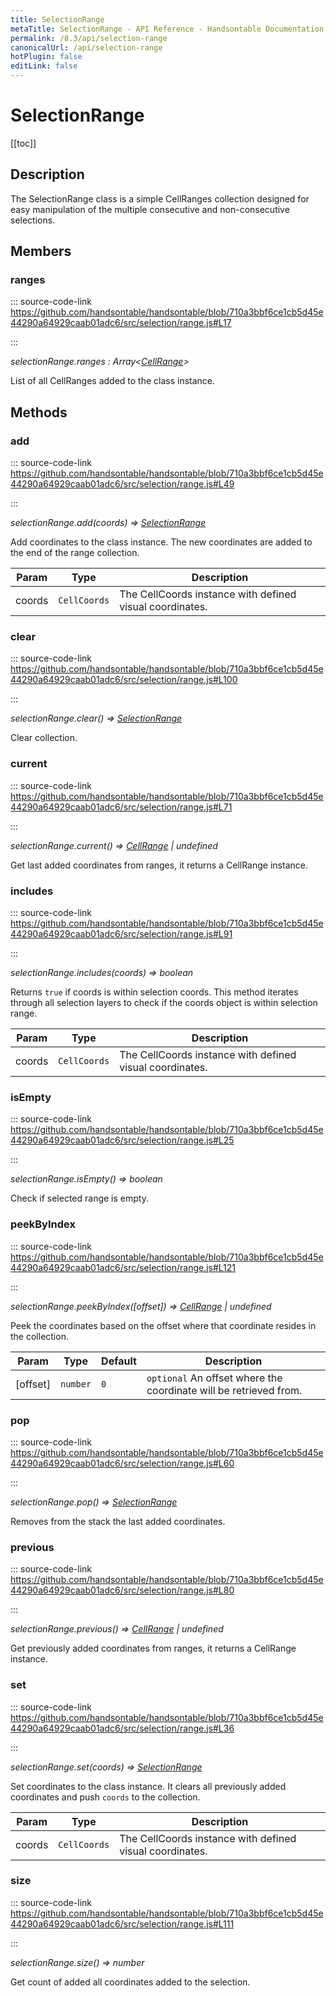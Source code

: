 ```yaml
---
title: SelectionRange
metaTitle: SelectionRange - API Reference - Handsontable Documentation
permalink: /8.3/api/selection-range
canonicalUrl: /api/selection-range
hotPlugin: false
editLink: false
---
```


# SelectionRange

[[toc]]

## Description

The SelectionRange class is a simple CellRanges collection designed for easy manipulation of the multiple
consecutive and non-consecutive selections.


## Members

### ranges
  
::: source-code-link https://github.com/handsontable/handsontable/blob/710a3bbf6ce1cb5d45e44290a64929caab01adc6/src/selection/range.js#L17

:::

_selectionRange.ranges : Array&lt;[CellRange](@/api/cellRange.md)&gt;_

List of all CellRanges added to the class instance.


## Methods

### add
  
::: source-code-link https://github.com/handsontable/handsontable/blob/710a3bbf6ce1cb5d45e44290a64929caab01adc6/src/selection/range.js#L49

:::

_selectionRange.add(coords) ⇒ [SelectionRange](@/api/selectionRange.md)_

Add coordinates to the class instance. The new coordinates are added to the end of the range collection.


| Param | Type | Description |
| --- | --- | --- |
| coords | `CellCoords` | The CellCoords instance with defined visual coordinates. |



### clear
  
::: source-code-link https://github.com/handsontable/handsontable/blob/710a3bbf6ce1cb5d45e44290a64929caab01adc6/src/selection/range.js#L100

:::

_selectionRange.clear() ⇒ [SelectionRange](@/api/selectionRange.md)_

Clear collection.



### current
  
::: source-code-link https://github.com/handsontable/handsontable/blob/710a3bbf6ce1cb5d45e44290a64929caab01adc6/src/selection/range.js#L71

:::

_selectionRange.current() ⇒ [CellRange](@/api/cellRange.md) | undefined_

Get last added coordinates from ranges, it returns a CellRange instance.



### includes
  
::: source-code-link https://github.com/handsontable/handsontable/blob/710a3bbf6ce1cb5d45e44290a64929caab01adc6/src/selection/range.js#L91

:::

_selectionRange.includes(coords) ⇒ boolean_

Returns `true` if coords is within selection coords. This method iterates through all selection layers to check if
the coords object is within selection range.


| Param | Type | Description |
| --- | --- | --- |
| coords | `CellCoords` | The CellCoords instance with defined visual coordinates. |



### isEmpty
  
::: source-code-link https://github.com/handsontable/handsontable/blob/710a3bbf6ce1cb5d45e44290a64929caab01adc6/src/selection/range.js#L25

:::

_selectionRange.isEmpty() ⇒ boolean_

Check if selected range is empty.



### peekByIndex
  
::: source-code-link https://github.com/handsontable/handsontable/blob/710a3bbf6ce1cb5d45e44290a64929caab01adc6/src/selection/range.js#L121

:::

_selectionRange.peekByIndex([offset]) ⇒ [CellRange](@/api/cellRange.md) | undefined_

Peek the coordinates based on the offset where that coordinate resides in the collection.


| Param | Type | Default | Description |
| --- | --- | --- | --- |
| [offset] | `number` | <code>0</code> | `optional` An offset where the coordinate will be retrieved from. |



### pop
  
::: source-code-link https://github.com/handsontable/handsontable/blob/710a3bbf6ce1cb5d45e44290a64929caab01adc6/src/selection/range.js#L60

:::

_selectionRange.pop() ⇒ [SelectionRange](@/api/selectionRange.md)_

Removes from the stack the last added coordinates.



### previous
  
::: source-code-link https://github.com/handsontable/handsontable/blob/710a3bbf6ce1cb5d45e44290a64929caab01adc6/src/selection/range.js#L80

:::

_selectionRange.previous() ⇒ [CellRange](@/api/cellRange.md) | undefined_

Get previously added coordinates from ranges, it returns a CellRange instance.



### set
  
::: source-code-link https://github.com/handsontable/handsontable/blob/710a3bbf6ce1cb5d45e44290a64929caab01adc6/src/selection/range.js#L36

:::

_selectionRange.set(coords) ⇒ [SelectionRange](@/api/selectionRange.md)_

Set coordinates to the class instance. It clears all previously added coordinates and push `coords`
to the collection.


| Param | Type | Description |
| --- | --- | --- |
| coords | `CellCoords` | The CellCoords instance with defined visual coordinates. |



### size
  
::: source-code-link https://github.com/handsontable/handsontable/blob/710a3bbf6ce1cb5d45e44290a64929caab01adc6/src/selection/range.js#L111

:::

_selectionRange.size() ⇒ number_

Get count of added all coordinates added to the selection.


